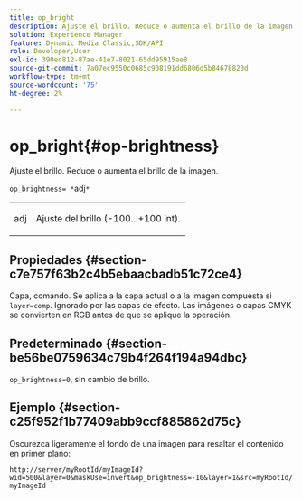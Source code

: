 ```yaml
---
title: op_bright
description: Ajuste el brillo. Reduce o aumenta el brillo de la imagen.
solution: Experience Manager
feature: Dynamic Media Classic,SDK/API
role: Developer,User
exl-id: 390ed812-87ae-41e7-8021-65dd95915ae8
source-git-commit: 7a07ec9550c0685c908191dd6806d5b84678820d
workflow-type: tm+mt
source-wordcount: '75'
ht-degree: 2%

---
```


# op_bright{#op-brightness}

Ajuste el brillo. Reduce o aumenta el brillo de la imagen.

`op_brightness= *`adj`*`

<table id="simpletable_2B5DB95B1FF044C8BD226D4F8311E806"> 
 <tr class="strow"> 
  <td class="stentry"> <p><span class="varname"> adj</span> </p> </td> 
  <td class="stentry"> <p>Ajuste del brillo (-100...+100 int). </p></td> 
 </tr> 
</table>

## Propiedades {#section-c7e757f63b2c4b5ebaacbadb51c72ce4}

Capa, comando. Se aplica a la capa actual o a la imagen compuesta si `layer=comp`. Ignorado por las capas de efecto. Las imágenes o capas CMYK se convierten en RGB antes de que se aplique la operación.

## Predeterminado {#section-be56be0759634c79b4f264f194a94dbc}

`op_brightness=0`, sin cambio de brillo.

## Ejemplo {#section-c25f952f1b77409abb9ccf885862d75c}

Oscurezca ligeramente el fondo de una imagen para resaltar el contenido en primer plano:

`http://server/myRootId/myImageId?wid=500&layer=0&maskUse=invert&op_brightness=-10&layer=1&src=myRootId/myImageId`
